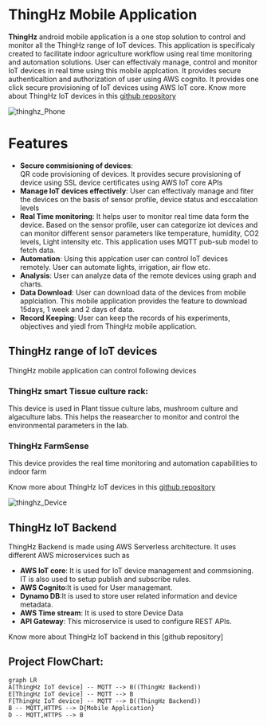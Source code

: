 # ThingHz Mobile Application

**ThingHz** android mobile application is a one stop solution to control and monitor all the ThingHz range of IoT devices. This application is specificaly created to facilitate indoor agriculture workflow using real time monitoring and automation solutions.
User can effectivaly manage, control and monitor IoT devices in real time using this mobile applcation. It provides secure authenticaltion and authorization of user using AWS cognito. It provides one click secure provisioning of IoT devices using AWS IoT core. 
Know more about ThingHz IoT devices in this [github repository](https://github.com/ThingHz/thinghz) 

![thinghz_Phone](image_url)

# Features
- **Secure commisioning of devices**:  
QR code provisioning of devices. It provides secure provisioning of device using SSL device certificates using AWS IoT core APIs
- **Manage IoT devices effectively**:
User can effectivaly manage and fiter the devices on the basis of sensor profile, device status and esccalation levels
- **Real Time monitoring**: 
It helps user to monitor real time data form the device. Based on the sensor profile, user can categorize iot devices and can monitor different sensor parameters like temperature,  humidity, CO2 levels, Light intensity etc. This application uses MQTT pub-sub model to fetch data.
- **Automation**: Using this applcation user can control IoT devices remotely. User can automate lights,  irrigation, air flow etc. 
- **Analysis**: User can analyze data of the remote devices using graph and charts. 
- **Data Download**: User can download data of the devices from mobile applciation. This mobile application provides the feature to download 15days, 1 week and  2 days of data.
- **Record Keeping**: User can keep the records of his experiments, objectives and yiedl from ThingHz mobile application.  

## ThingHz range of IoT devices
ThingHz mobile application can control following devices
### ThingHz smart Tissue culture rack:
This device is used in Plant tissue culture labs, mushroom culture and algaculture labs. This helps the reasearcher to monitor and control the environmental parameters in the lab.

### ThingHz FarmSense
This device provides the real time monitoring and automation capabilities to indoor farm

Know more about ThingHz IoT devices in this [github repository](https://github.com/ThingHz/thinghz) 

![thinghz_Device](image_url)

## ThingHz IoT Backend 
ThingHz Backend is made using AWS Serverless architecture. It uses different AWS microservices such as
- **AWS IoT core**: It is used for IoT device management and commsioning. IT is also used to setup publish and subscribe rules.
- **AWS Cognito**:It is used for User managemant. 
- **Dynamo DB**:It is used to store user related information and device metadata.
- **AWS Time stream**: It is used to store Device Data
- **API Gateway**: This microservice is used to configure REST APIs.

Know more about ThingHz IoT backend in this [github repository]

## Project FlowChart:

```mermaid
graph LR
A[ThingHz IoT device] -- MQTT --> B((ThingHz Backend))
E[ThingHz IoT device] -- MQTT --> B
F[ThingHz IoT device] -- MQTT --> B((ThingHz Backend))
B -- MQTT,HTTPS --> D{Mobile Application}
D -- MQTT,HTTPS --> B

```